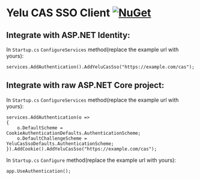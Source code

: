 # Yelu CAS SSO Client [![NuGet](https://img.shields.io/badge/nuget-1.0.5-blue.svg)](https://www.nuget.org/packages/Sdcb.AspNetCore.Authentication.YeluCasSso/)

## Integrate with ASP.NET Identity:
In `Startup.cs` `ConfigureServices` method(replace the example url with yours):
```
services.AddAuthentication().AddYeluCasSso("https://example.com/cas");
```

## Integrate with raw ASP.NET Core project:
In `Startup.cs` `ConfigureServices` method(replace the example url with yours):
```
services.AddAuthentication(o =>
{
    o.DefaultScheme = CookieAuthenticationDefaults.AuthenticationScheme;
    o.DefaultChallengeScheme = YeluCasSsoDefaults.AuthenticationScheme;
}).AddCookie().AddYeluCasSso("https://example.com/cas");
```
In `Startup.cs` `Configure` method(replace the example url with yours): 
```
app.UseAuthentication();
```
